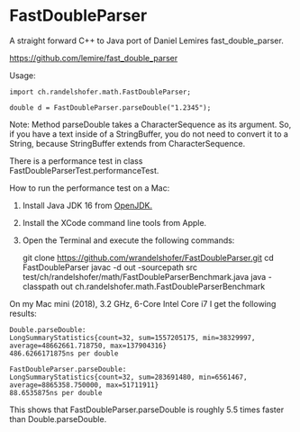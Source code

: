 # FastDoubleParser

A straight forward C++ to Java port of Daniel Lemires fast_double_parser.

https://github.com/lemire/fast_double_parser

Usage:

    import ch.randelshofer.math.FastDoubleParser;

    double d = FastDoubleParser.parseDouble("1.2345");

Note: Method parseDouble takes a CharacterSequence as its argument. So, if you have a text inside of a StringBuffer, you
do not need to convert it to a String, because StringBuffer extends from CharacterSequence.

There is a performance test in class FastDoubleParserTest.performanceTest.

How to run the performance test on a Mac:

1. Install Java JDK 16 from [OpenJDK.](https://jdk.java.net/16/)
2. Install the XCode command line tools from Apple.
3. Open the Terminal and execute the following commands:

    git clone https://github.com/wrandelshofer/FastDoubleParser.git
    cd FastDoubleParser 
    javac -d out -sourcepath src test/ch/randelshofer/math/FastDoubleParserBenchmark.java
    java -classpath out ch.randelshofer.math.FastDoubleParserBenchmark

On my Mac mini (2018), 3.2 GHz, 6-Core Intel Core i7 I get the following results:

    Double.parseDouble:
    LongSummaryStatistics{count=32, sum=1557205175, min=38329997, average=48662661.718750, max=137904316}
    486.6266171875ns per double

    FastDoubleParser.parseDouble:
    LongSummaryStatistics{count=32, sum=283691480, min=6561467, average=8865358.750000, max=51711911}
    88.6535875ns per double

This shows that FastDoubleParser.parseDouble is roughly 5.5 times faster than Double.parseDouble.